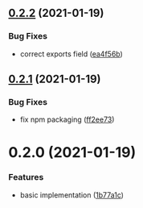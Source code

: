 ## [0.2.2](https://github.com/KnisterPeter/topological-promise-queue/compare/v0.2.1...v0.2.2) (2021-01-19)


### Bug Fixes

* correct exports field ([ea4f56b](https://github.com/KnisterPeter/topological-promise-queue/commit/ea4f56bfb2c211f0c85e27d051c1dcb8ba03fc2e))



## [0.2.1](https://github.com/KnisterPeter/topological-promise-queue/compare/v0.2.0...v0.2.1) (2021-01-19)


### Bug Fixes

* fix npm packaging ([ff2ee73](https://github.com/KnisterPeter/topological-promise-queue/commit/ff2ee7381334c1de94ad4bc0f6db9944b43a4c0e))



# 0.2.0 (2021-01-19)


### Features

* basic implementation ([1b77a1c](https://github.com/KnisterPeter/topological-promise-queue/commit/1b77a1c425d82d11e9a96abeb41dc772f9984a31))



